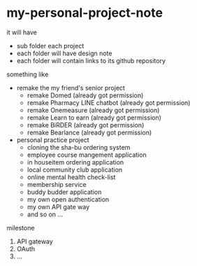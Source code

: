 # my-personal-project-note
it will have 
- sub folder each project
- each folder will have design note
- each folder will contain links to its github repository

something like
- remake the my friend's senior project
  - remake Domed (already got permission)
  - remake Pharmacy LINE chatbot (already got permission)
  - remake Onemeasure (already got permission)
  - remake Learn to earn (already got permission)
  - remake BiRDER (already got permission)
  - remake Bearlance (already got permission)
- personal practice project
  - cloning the sha-bu ordering system
  - employee course mangement application
  - in houseitem ordering application
  - local community club application 
  - online mental health check-list
  - membership service 
  - buddy budder application 
  - my own open authentication
  - my own API gate way
  - and so on ...

milestone
1. API gateway
2. OAuth
3. ...
